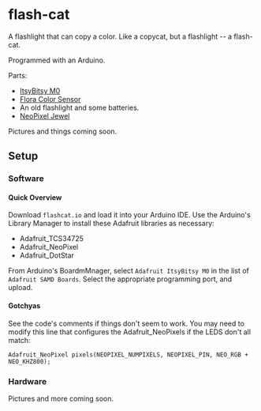 # flash-cat
A flashlight that can copy a color. Like a copycat, but a flashlight -- a flash-cat.

Programmed with an Arduino.

Parts:
- [ItsyBitsy M0](https://learn.adafruit.com/introducing-itsy-bitsy-m0)
- [Flora Color Sensor](https://www.adafruit.com/product/1356)
- An old flashlight and some batteries.
- [NeoPixel Jewel](https://www.adafruit.com/product/2226)

Pictures and things coming soon. 


## Setup

### Software

#### Quick Overview
Download `flashcat.io` and load it into your Arduino IDE.
Use the Arduino's Library Manager to install these Adafruit libraries as necessary:
- Adafruit_TCS34725
- Adafruit_NeoPixel
- Adafruit_DotStar

From Arduino's BoardmMnager, select `Adafruit ItsyBitsy M0` in the list of `Adafruit SAMD Boards`.
Select the appropriate programming port, and upload.

#### Gotchyas
See the code's comments if things don't seem to work.
You may need to modify this line that configures the Adafruit_NeoPixels if the LEDS don't all match:
```
Adafruit_NeoPixel pixels(NEOPIXEL_NUMPIXELS, NEOPIXEL_PIN, NEO_RGB + NEO_KHZ800);
```


### Hardware
Pictures and more coming soon.
